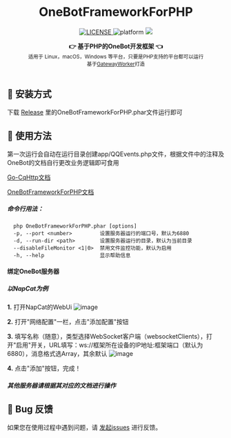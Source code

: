 <center>

<h1 align="center">OneBotFrameworkForPHP</h1>

<p align="center">
  <a href="LICENSE">
    <img src="https://img.shields.io/badge/license-MIT-lightgrey.svg" alt="LICENSE">
  </a>
  <img src="https://img.shields.io/badge/Platform-Windows%20%7C%20Mac%20%7C%20Linux-red.svg" alt="platform">
  <a href="https://github.com/budingxiaocai" title="点击访问">
    <img src="https://img.shields.io/badge/Author-%E5%B8%83%E4%B8%81%E5%B0%8F%E6%89%8D-blue.svg">
  </a>
</p>

<div align="center">
  <strong>👉 基于PHP的OneBot开发框架 👈</strong><br>
  <sub>适用于 Linux，macOS，Windows 等平台，只要是PHP支持的平台都可以运行</sub><br/>
  <sub>基于<a href="https://github.com/walkor/GatewayWorker">GatewayWorker</a>打造</sub>
</div>
</center><br>

## 💽 安装方式
下载 [Release](https://github.com/budingxiaocai/OneBotFrameworkForPHP/releases/latest) 里的OneBotFrameworkForPHP.phar文件运行即可

## 🎨 使用方法
第一次运行会自动在运行目录创建app/QQEvents.php文件，根据文件中的注释及OneBot的文档自行更改业务逻辑即可食用

[Go-CqHttp文档](https://docs.go-cqhttp.org)

[OneBotFrameworkForPHP文档](https://github.com/budingxiaocai/OneBotFrameworkForPHP/wiki)
##### 命令行用法：
```
  php OneBotFrameworkForPHP.phar [options]
  -p, --port <number>         设置服务器运行的端口号，默认为6880
  -d, --run-dir <path>        设置服务器运行的目录，默认为当前目录
  --disableFileMonitor <1|0>  禁用文件监控功能，默认为启用
  -h, --help                  显示帮助信息
```

#### 绑定OneBot服务器
##### 以NapCat为例

**1.** 打开NapCat的WebUi
![image](https://github.com/user-attachments/assets/8e34410e-a6fc-4d13-98e7-febd30e42d17)

**2.** 打开"网络配置"一栏，点击"添加配置"按钮

**3.** 填写名称（随意），类型选择WebSocket客户端（websocketClients），打开"启用"开关，URL填写：ws://框架所在设备的IP地址:框架端口（默认为6880），消息格式选Array，其余默认
![image](https://github.com/user-attachments/assets/a3ce64ce-67b2-4a47-b8d0-b3281f6e992b)

**4.** 点击"添加"按钮，完成！

##### 其他服务器请根据其对应的文档进行操作

## 🐞 Bug 反馈

如果您在使用过程中遇到问题，请 [发起issues](https://github.com/budingxiaocai/OneBotFrameworkForPHP/issues) 进行反馈。
